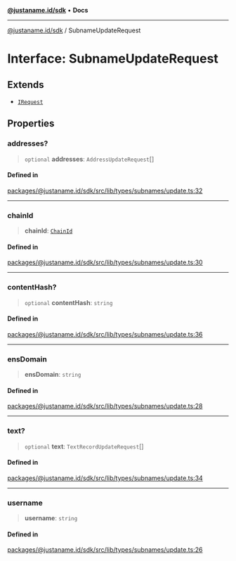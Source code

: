 [**@justaname.id/sdk**](../README.md) • **Docs**

***

[@justaname.id/sdk](../globals.md) / SubnameUpdateRequest

# Interface: SubnameUpdateRequest

## Extends

- [`IRequest`](IRequest.md)

## Properties

### addresses?

> `optional` **addresses**: `AddressUpdateRequest`[]

#### Defined in

[packages/@justaname.id/sdk/src/lib/types/subnames/update.ts:32](https://github.com/JustaName-id/JustaName-sdk/blob/7430def13fc61cd3fc8b89d25e0869ee390cc2d0/packages/@justaname.id/sdk/src/lib/types/subnames/update.ts#L32)

***

### chainId

> **chainId**: [`ChainId`](../type-aliases/ChainId.md)

#### Defined in

[packages/@justaname.id/sdk/src/lib/types/subnames/update.ts:30](https://github.com/JustaName-id/JustaName-sdk/blob/7430def13fc61cd3fc8b89d25e0869ee390cc2d0/packages/@justaname.id/sdk/src/lib/types/subnames/update.ts#L30)

***

### contentHash?

> `optional` **contentHash**: `string`

#### Defined in

[packages/@justaname.id/sdk/src/lib/types/subnames/update.ts:36](https://github.com/JustaName-id/JustaName-sdk/blob/7430def13fc61cd3fc8b89d25e0869ee390cc2d0/packages/@justaname.id/sdk/src/lib/types/subnames/update.ts#L36)

***

### ensDomain

> **ensDomain**: `string`

#### Defined in

[packages/@justaname.id/sdk/src/lib/types/subnames/update.ts:28](https://github.com/JustaName-id/JustaName-sdk/blob/7430def13fc61cd3fc8b89d25e0869ee390cc2d0/packages/@justaname.id/sdk/src/lib/types/subnames/update.ts#L28)

***

### text?

> `optional` **text**: `TextRecordUpdateRequest`[]

#### Defined in

[packages/@justaname.id/sdk/src/lib/types/subnames/update.ts:34](https://github.com/JustaName-id/JustaName-sdk/blob/7430def13fc61cd3fc8b89d25e0869ee390cc2d0/packages/@justaname.id/sdk/src/lib/types/subnames/update.ts#L34)

***

### username

> **username**: `string`

#### Defined in

[packages/@justaname.id/sdk/src/lib/types/subnames/update.ts:26](https://github.com/JustaName-id/JustaName-sdk/blob/7430def13fc61cd3fc8b89d25e0869ee390cc2d0/packages/@justaname.id/sdk/src/lib/types/subnames/update.ts#L26)
